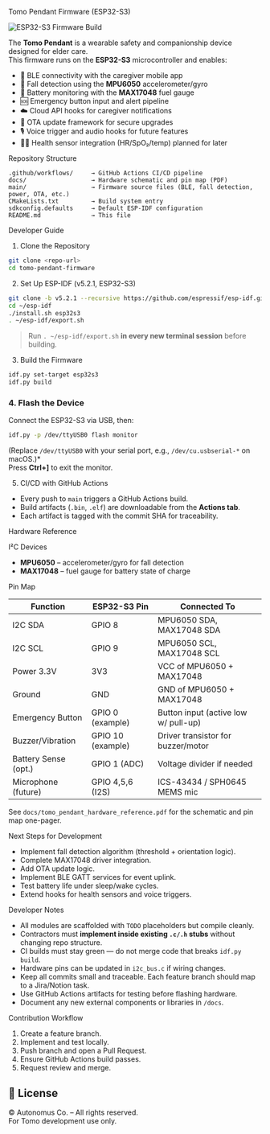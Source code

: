 Tomo Pendant Firmware (ESP32-S3)

![ESP32-S3 Firmware Build](https://github.com/autonomusco/tomopendantfirmware/actions/workflows/esp32s3-build.yml/badge.svg)

The **Tomo Pendant** is a wearable safety and companionship device designed for elder care.  
This firmware runs on the **ESP32-S3** microcontroller and enables:  

- 🔗 BLE connectivity with the caregiver mobile app  
- 🧭 Fall detection using the **MPU6050** accelerometer/gyro  
- 🔋 Battery monitoring with the **MAX17048** fuel gauge  
- 🆘 Emergency button input and alert pipeline  
- ☁️ Cloud API hooks for caregiver notifications  
- 🔄 OTA update framework for secure upgrades  
- 🎙 Voice trigger and audio hooks for future features  
- 🧑‍⚕️ Health sensor integration (HR/SpO₂/temp) planned for later  


Repository Structure
```
.github/workflows/     → GitHub Actions CI/CD pipeline
docs/                  → Hardware schematic and pin map (PDF)
main/                  → Firmware source files (BLE, fall detection, power, OTA, etc.)
CMakeLists.txt         → Build system entry
sdkconfig.defaults     → Default ESP-IDF configuration
README.md              → This file
```

Developer Guide

1. Clone the Repository
```bash
git clone <repo-url>
cd tomo-pendant-firmware
```

2. Set Up ESP-IDF (v5.2.1, ESP32-S3)
```bash
git clone -b v5.2.1 --recursive https://github.com/espressif/esp-idf.git ~/esp-idf
cd ~/esp-idf
./install.sh esp32s3
. ~/esp-idf/export.sh
```
> Run `. ~/esp-idf/export.sh` **in every new terminal session** before building.

3. Build the Firmware
```bash
idf.py set-target esp32s3
idf.py build
```

### 4. Flash the Device
Connect the ESP32-S3 via USB, then:
```bash
idf.py -p /dev/ttyUSB0 flash monitor
```
(Replace `/dev/ttyUSB0` with your serial port, e.g., `/dev/cu.usbserial-*` on macOS.)*  
Press **Ctrl+]** to exit the monitor.

5. CI/CD with GitHub Actions
- Every push to `main` triggers a GitHub Actions build.  
- Build artifacts (`.bin`, `.elf`) are downloadable from the **Actions tab**.  
- Each artifact is tagged with the commit SHA for traceability.



Hardware Reference

I²C Devices
- **MPU6050** – accelerometer/gyro for fall detection  
- **MAX17048** – fuel gauge for battery state of charge  

Pin Map

| Function             | ESP32-S3 Pin      | Connected To                                |
|----------------------|------------------|---------------------------------------------|
| I2C SDA              | GPIO 8           | MPU6050 SDA, MAX17048 SDA                   |
| I2C SCL              | GPIO 9           | MPU6050 SCL, MAX17048 SCL                   |
| Power 3.3V           | 3V3              | VCC of MPU6050 + MAX17048                   |
| Ground               | GND              | GND of MPU6050 + MAX17048                   |
| Emergency Button     | GPIO 0 (example) | Button input (active low w/ pull-up)        |
| Buzzer/Vibration     | GPIO 10 (example)| Driver transistor for buzzer/motor          |
| Battery Sense (opt.) | GPIO 1 (ADC)     | Voltage divider if needed                   |
| Microphone (future)  | GPIO 4,5,6 (I2S) | ICS-43434 / SPH0645 MEMS mic                |

See `docs/tomo_pendant_hardware_reference.pdf` for the schematic and pin map one-pager.


Next Steps for Development
- Implement fall detection algorithm (threshold + orientation logic).  
- Complete MAX17048 driver integration.  
- Add OTA update logic.  
- Implement BLE GATT services for event uplink.  
- Test battery life under sleep/wake cycles.  
- Extend hooks for health sensors and voice triggers.  


Developer Notes
- All modules are scaffolded with `TODO` placeholders but compile cleanly.  
- Contractors must **implement inside existing `.c/.h` stubs** without changing repo structure.  
- CI builds must stay green — do not merge code that breaks `idf.py build`.  
- Hardware pins can be updated in `i2c_bus.c` if wiring changes.  
- Keep all commits small and traceable. Each feature branch should map to a Jira/Notion task.  
- Use GitHub Actions artifacts for testing before flashing hardware.  
- Document any new external components or libraries in `/docs`.  

Contribution Workflow
1. Create a feature branch.  
2. Implement and test locally.  
3. Push branch and open a Pull Request.  
4. Ensure GitHub Actions build passes.  
5. Request review and merge.  


## 📜 License
© Autonomus Co. – All rights reserved.  
For Tomo development use only. 
